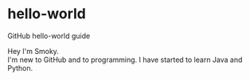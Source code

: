 # hello-world
GitHub hello-world guide

Hey I'm Smoky.  
I'm new to GitHub and to programming.  I have started to learn Java and Python.
